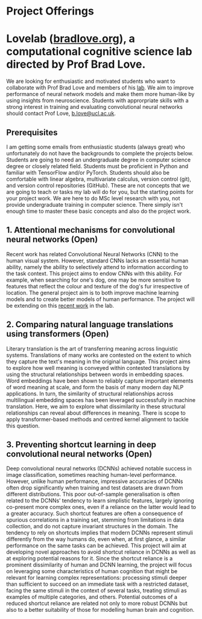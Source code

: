 # Project Offerings

# Lovelab ([bradlove.org](http://bradlove.org)), a computational cognitive science lab directed by Prof Brad Love.


We are looking for enthusiastic and motivated students who want to collaborate with Prof Brad Love and members of his [lab](http://bradlove.org). We aim to improve performance of neural network models and make them more human-like by using insights from neuroscience. Students with approrpriate skills with a strong interest in training and evaluating convolutional neural networks should contact Prof Love, b.love@ucl.ac.uk.

## Prerequisites

I am getting some emails from enthusiastic students (always great) who unfortunately do not have the backgrounds to complete the projects below. Students are going to need an undergraduate degree in computer science degree or closely related field. Students must be proficient in Python and familiar with TensorFlow and/or PyTorch. Students should also be comfortable with linear algebra, multivariate calculus, version control (git), and version control repositories (GitHub). These are not concepts that we are going to teach or tasks my lab will do for you, but the starting points for your project work. We are here to do MSc level research with you, not provide undergraduate training in computer science. There simply isn't enough time to master these basic concepts and also do the project work.

## 1. Attentional mechanisms for convolutional neural networks (Open)
Recent work has related Convolutional Neural Networks (CNN) to the human visual system. However, standard CNNs lacks an essential human ability, namely the ability to selectively attend to information according to the task context. This project aims to endow CNNs with this ability. For example, when searching for one's dog, one may be more sensitive to features that reflect the colour and texture of the dog's fur irrespective of location. The general project aim is to both improve machine learning models and to create better models of human performance. The project will be extending on this [recent work](https://arxiv.org/abs/2002.02342) in the lab.

## 2. Comparing natural language translations using transformers (Open)
Literary translation is the art of transferring meaning across linguistic systems. Translations of many works are contested on the extent to which they capture the text's meaning in the original language. This project aims to explore how well meaning is conveyed within contested translations by using the structural relationships between words in embedding spaces. Word embeddings have been shown to reliably capture important elements of word meaning at scale, and form the basis of many modern day NLP applications. In turn, the similarity of structural relationships across multilingual embedding spaces has been leveraged successfully in  machine translation. Here, we aim to explore what dissimilarity in these structural relationships can reveal about differences in meaning. There is scope to apply transformer-based methods and centred kernel alignment to tackle this question. 

## 3. Preventing shortcut learning in deep convolutional neural networks (Open)
Deep convolutional neural networks (DCNNs) achieved notable success in image classification, sometimes reaching human-level performance. However, unlike human performance, impressive accuracies of DCNNs often drop significantly when training and test datasets are drawn from different distributions. This poor out-of-sample generalisation is often related to the DCNNs’ tendency to learn simplistic features, largely ignoring co-present more complex ones, even if a reliance on the latter would lead to a greater accuracy. Such shortcut features are often a consequence of spurious correlations in a training set, stemming from limitations in data collection, and do not capture invariant structures in the domain. The tendency to rely on shortcuts implies that modern DCNNs represent stimuli differently from the way humans do, even when, at first glance, a similar performance on the same tasks can be achieved. This project will aim at developing novel approaches to avoid shortcut reliance in DCNNs as well as at exploring potential reasons for it. Since the shortcut reliance is a prominent dissimilarity of human and DCNN learning, the project will focus on leveraging some characteristics of human cognition that might be relevant for learning complex representations: processing stimuli deeper than sufficient to succeed on an immediate task with a restricted dataset, facing the same stimuli in the context of several tasks, treating stimuli as examples of multiple categories, and others. Potential outcomes of a reduced shortcut reliance are related not only to more robust DCNNs but also to a better suitability of those for modelling human brain and cognition.

